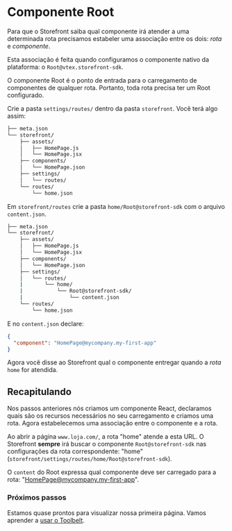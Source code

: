 # Componente Root

Para que o Storefront saiba qual componente irá atender a uma determinada rota precisamos estabeler uma associação entre os dois: _rota_ e _componente_.

Esta associação é feita quando configuramos o componente nativo da plataforma: o `Root@vtex.storefront-sdk`.

O componente Root é o ponto de entrada para o carregamento de componentes de qualquer rota. Portanto, toda rota precisa ter um Root configurado.

Crie a pasta `settings/routes/` dentro da pasta `storefront`. Você terá algo assim:

```sh
├── meta.json
└── storefront/
    ├── assets/
    │   ├── HomePage.js
    │   └── HomePage.jsx
    ├── components/
    │   └── HomePage.json
    ├── settings/
    │   └── routes/
    └── routes/
        └── home.json
```

Em `storefront/routes` crie a pasta `home/Root@storefront-sdk` com o arquivo `content.json`.

```sh
├── meta.json
└── storefront/
    ├── assets/
    │   ├── HomePage.js
    │   └── HomePage.jsx
    ├── components/
    │   └── HomePage.json
    ├── settings/
    │   └── routes/
    |       └── home/
    |           └── Root@storefront-sdk/
    |               └── content.json
    └── routes/
        └── home.json
```

E no `content.json` declare:
```json
{
  "component": "HomePage@mycompany.my-first-app"
}
```

Agora você disse ao Storefront qual o componente entregar quando a _rota_ `home` for atendida.

## Recapitulando

Nos passos anteriores nós criamos um componente React, declaramos quais são os recursos necessários no seu carregamento e criamos uma rota.
Agora estabelecemos uma associação entre o componente e a rota.

Ao abrir a página `www.loja.com/`, a rota "home" atende a esta URL. O Storefront **sempre** irá buscar o componente `Root@storefront-sdk` nas configurações da rota correspondente: "home" (`storefront/settings/routes/home/Root@storefront-sdk`).

O `content` do Root expressa qual componente deve ser carregado para a rota: "HomePage@mycompany.my-first-app".

### Próximos passos

Estamos quase prontos para visualizar nossa primeira página. Vamos aprender a [usar o Toolbelt](toolbelt.md).
